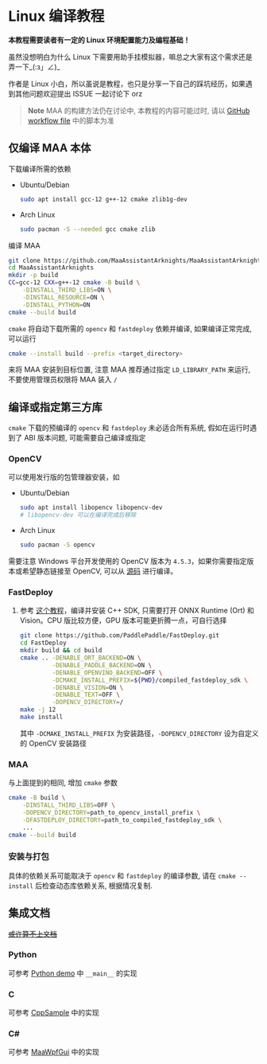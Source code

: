 # Linux 编译教程

**本教程需要读者有一定的 Linux 环境配置能力及编程基础！**

虽然没想明白为什么 Linux 下需要用助手挂模拟器，嘛总之大家有这个需求还是弄一下_(:з」∠)_

作者是 Linux 小白，所以虽说是教程，也只是分享一下自己的踩坑经历，如果遇到其他问题欢迎提出 ISSUE 一起讨论下 orz

> **Note**
> MAA 的构建方法仍在讨论中, 本教程的内容可能过时, 请以 [GitHub workflow file](../.github/workflows/release-maa-linux.yml) 中的脚本为准

## 仅编译 MAA 本体

下载编译所需的依赖

- Ubuntu/Debian

  ```bash
  sudo apt install gcc-12 g++-12 cmake zlib1g-dev
  ```

- Arch Linux

  ```bash
  sudo pacman -S --needed gcc cmake zlib
  ```

编译 MAA

```bash
git clone https://github.com/MaaAssistantArknights/MaaAssistantArknights.git
cd MaaAssistantArknights
mkdir -p build
CC=gcc-12 CXX=g++-12 cmake -B build \
    -DINSTALL_THIRD_LIBS=ON \
    -DINSTALL_RESOURCE=ON \
    -DINSTALL_PYTHON=ON
cmake --build build
```

`cmake` 将自动下载所需的 `opencv` 和 `fastdeploy` 依赖并编译, 如果编译正常完成, 可以运行

```bash
cmake --install build --prefix <target_directory>
```

来将 MAA 安装到目标位置, 注意 MAA 推荐通过指定 `LD_LIBRARY_PATH` 来运行, 不要使用管理员权限将 MAA 装入 `/`

## 编译或指定第三方库

`cmake` 下载的预编译的 `opencv` 和 `fastdeploy` 未必适合所有系统, 假如在运行时遇到了 ABI 版本问题, 可能需要自己编译或指定

### OpenCV

可以使用发行版的包管理器安装，如

- Ubuntu/Debian

  ```bash
  sudo apt install libopencv libopencv-dev
  # libopencv-dev 可以在编译完成后移除
  ```

- Arch Linux

  ```bash
  sudo pacman -S opencv
  ```

需要注意 Windows 平台开发使用的 OpenCV 版本为 `4.5.3`，如果你需要指定版本或希望静态链接至 OpenCV, 可以从 [源码](https://github.com/opencv/opencv) 进行编译。

### FastDeploy

1. 参考 [这个教程](https://github.com/PaddlePaddle/FastDeploy/blob/develop/docs/cn/build_and_install/cpu.md)，编译并安装 C++ SDK, 只需要打开 ONNX Runtime (Ort) 和 Vision。CPU 版比较方便，GPU 版本可能更折腾一点，可自行选择

    ```bash
    git clone https://github.com/PaddlePaddle/FastDeploy.git
    cd FastDeploy
    mkdir build && cd build
    cmake .. -DENABLE_ORT_BACKEND=ON \
             -DENABLE_PADDLE_BACKEND=ON \
             -DENABLE_OPENVINO_BACKEND=OFF \
             -DCMAKE_INSTALL_PREFIX=${PWD}/compiled_fastdeploy_sdk \
             -DENABLE_VISION=ON \
             -DENABLE_TEXT=OFF \
             -DOPENCV_DIRECTORY=/
    make -j 12
    make install
    ```

    其中 `-DCMAKE_INSTALL_PREFIX` 为安装路径，`-DOPENCV_DIRECTORY` 设为自定义的 OpenCV 安装路径

### MAA

与上面提到的相同, 增加 `cmake` 参数

```bash
cmake -B build \
    -DINSTALL_THIRD_LIBS=OFF \
    -DOPENCV_DIRECTORY=path_to_opencv_install_prefix \
    -DFASTDEPLOY_DIRECTORY=path_to_compiled_fastdeploy_sdk \
    ...
cmake --build build
```

### 安装与打包

具体的依赖关系可能取决于 `opencv` 和 `fastdeploy` 的编译参数, 请在 `cmake --install` 后检查动态库依赖关系, 根据情况复制.

## 集成文档

[~~或许算不上文档~~](3.1-%E9%9B%86%E6%88%90%E6%96%87%E6%A1%A3.md)

### Python

可参考 [Python demo](../src/Python/sample.py) 中 `__main__` 的实现

### C

可参考 [CppSample](../src/Cpp/main.cpp) 中的实现

### C#

可参考 [MaaWpfGui](../src/MaaWpfGui/Main/AsstProxy.cs) 中的实现
